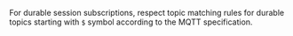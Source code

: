 For durable session subscriptions, respect topic matching rules for durable topics starting with `$` symbol according to the MQTT specification.

